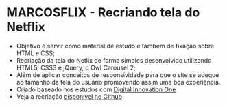 # MARCOSFLIX - Recriando tela do Netflix

- Objetivo é servir como material de estudo e também de fixação sobre HTML e CSS;
- Recriação da tela do Netlix de forma simples desenvolvido utilizando HTML5, CSS3 e jQuery, o Owl Carousel 2;
- Além de aplicar conceitos de responsividade para que o site se adeque ao tamanho da tela do usuário promovendo assim uma boa experiência.
- Criado baseado nos estudos com [Digital Innovation One](https://digitalinnovation.one/sign-up?ref=Z0RHSJKM9G)
- Veja a recriação [disponível no Github](https://marcosallysson.github.io/marcosflix-recriando-netflix/)